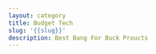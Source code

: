 ```yaml
---
layout: category
title: Budget Tech
slug: '{{slug}}'
description: Best Bang For Buck Proucts
---
```


